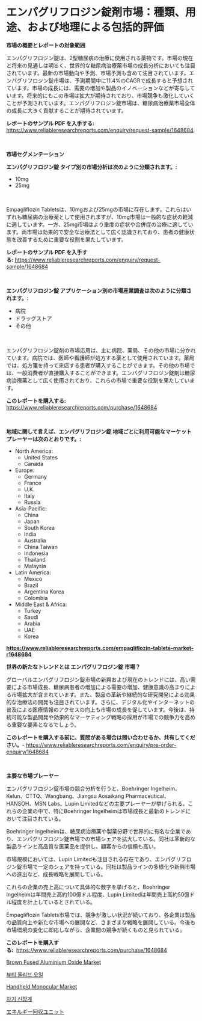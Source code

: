<p><h1>エンパグリフロジン錠剤市場：種類、用途、および地理による包括的評価</h1></p><p><strong>市場の概要とレポートの対象範囲</strong></p>
<p><p>エンパグリフロジン錠は、2型糖尿病の治療に使用される薬物です。市場の現在と将来の見通しは明るく、世界的な糖尿病治療薬市場の成長分析においても注目されています。最新の市場動向や予測、市場予測も含めて注目されています。エンパグリフロジン錠市場は、予測期間中に11.4%のCAGRで成長すると予想されています。市場の成長には、需要の増加や製品のイノベーションなどが寄与しています。将来的にもこの市場は拡大が期待されており、市場競争も激化していくことが予測されています。エンパグリフロジン錠市場は、糖尿病治療薬市場全体の成長に大きく貢献することが期待されています。</p></p>
<p><strong>レポートのサンプル PDF を入手する:</strong> <a href="https://www.reliableresearchreports.com/enquiry/request-sample/1648684">https://www.reliableresearchreports.com/enquiry/request-sample/1648684</a></p>
<p>&nbsp;</p>
<p><strong>市場セグメンテーション</strong></p>
<p><strong>エンパグリフロジン錠 タイプ別の市場分析は次のように分類されます。:</strong></p>
<p><ul><li>10mg</li><li>25mg</li></ul></p>
<p>&nbsp;</p>
<p><p>Empagliflozin Tabletsは、10mgおよび25mgの市場に存在します。これらはいずれも糖尿病の治療薬として使用されますが、10mg市場は一般的な症状の軽減に適しています。一方、25mg市場はより重度の症状や合併症の治療に適しています。両市場は効果的で安全な治療法として広く認識されており、患者の健康状態を改善するために重要な役割を果たしています。</p></p>
<p><strong>レポートのサンプル PDF を入手する:</strong>&nbsp;<a href="https://www.reliableresearchreports.com/enquiry/request-sample/1648684">https://www.reliableresearchreports.com/enquiry/request-sample/1648684</a></p>
<p>&nbsp;</p>
<p><strong> エンパグリフロジン錠 アプリケーション別の市場産業調査は次のように分類されます。:</strong></p>
<p><ul><li>病院</li><li>ドラッグストア</li><li>その他</li></ul></p>
<p>&nbsp;</p>
<p><p>エンパグリフロジン錠剤の市場応用は、主に病院、薬局、その他の市場に分かれています。病院では、医師や看護師が処方する薬として使用されています。薬局では、処方箋を持って来店する患者が購入することができます。その他の市場では、一般消費者が直接購入することができます。エンパグリフロジン錠剤は糖尿病治療薬として広く使用されており、これらの市場で重要な役割を果たしています。</p></p>
<p><strong>このレポートを購入する:</strong>&nbsp; <a href="https://www.reliableresearchreports.com/purchase/1648684">https://www.reliableresearchreports.com/purchase/1648684</a></p>
<p>&nbsp;</p>
<p><strong>地域に関して言えば、エンパグリフロジン錠 地域ごとに利用可能なマーケットプレーヤーは次のとおりです。:</strong></p>
<p><ul>
    <li>
        North America:
        <ul>
            <li>United States</li>
            <li>Canada</li>
        </ul>
    </li>
    <li>
        Europe:
        <ul>
            <li>Germany</li>
            <li>France</li>
            <li>U.K.</li>
            <li>Italy</li>
            <li>Russia</li>
        </ul>
    </li>
    <li>
        Asia-Pacific:
        <ul>
            <li>China</li>
            <li>Japan</li>
            <li>South Korea</li>
            <li>India</li>
            <li>Australia</li>
            <li>China Taiwan</li>
            <li>Indonesia</li>
            <li>Thailand</li>
            <li>Malaysia</li>
        </ul>
    </li>
    <li>
        Latin America:
        <ul>
            <li>Mexico</li>
            <li>Brazil</li>
            <li>Argentina Korea</li>
            <li>Colombia</li>
        </ul>
    </li>
    <li>
        Middle East & Africa:
        <ul>
            <li>Turkey</li>
            <li>Saudi</li>
            <li>Arabia</li>
            <li>UAE</li>
            <li>Korea</li>
        </ul>
    </li>
    </ul></p>
<p><strong><a href="https://www.reliableresearchreports.com/empagliflozin-tablets-market-r1648684">https://www.reliableresearchreports.com/empagliflozin-tablets-market-r1648684</a></strong>&nbsp;</p>
<p><strong>世界の新たなトレンドとは エンパグリフロジン錠 市場？</strong></p>
<p><p>グローバルエンパグリフロジン錠市場の新興および現在のトレンドには、高い需要による市場成長、糖尿病患者の増加による需要の増加、健康意識の高まりによる市場拡大が含まれています。また、製品の革新や継続的な研究開発による効果的な治療法の開発も注目されています。さらに、デジタル化やインターネットの普及による医療情報のアクセスの向上も市場の成長を促しています。今後は、持続可能な製品開発や効果的なマーケティング戦略の採用が市場での競争力を高める重要な要素となるでしょう。</p></p>
<p><strong>このレポートを購入する前に、質問がある場合は問い合わせるか、共有してください。</strong>- <a href="https://www.reliableresearchreports.com/enquiry/pre-order-enquiry/1648684">https://www.reliableresearchreports.com/enquiry/pre-order-enquiry/1648684</a></p>
<p>&nbsp;</p>
<p><strong>主要な市場プレーヤー</strong></p>
<p><p>エンパグリフロジン錠市場の競合分析を行うと、Boehringer Ingelheim、Kelun、CTTQ、Wangbang、Jiangsu Aosaikang Pharmaceutical、HANSOH、MSN Labs、Lupin Limitedなどの主要プレーヤーが挙げられる。これらの企業の中で、特にBoehringer Ingelheimは市場成長と最新のトレンドにおいて注目されている。</p><p>Boehringer Ingelheimは、糖尿病治療薬や製薬分野で世界的に有名な企業であり、エンパグリフロジン錠市場での市場シェアを拡大している。同社は革新的な製品ラインと高品質な医薬品を提供し、顧客からの信頼も高い。</p><p>市場規模においては、Lupin Limitedも注目される存在であり、エンパグリフロジン錠市場で一定のシェアを持っている。同社は製品ラインの多様化や新興市場への進出など、成長戦略を展開している。</p><p>これらの企業の売上高について具体的な数字を挙げると、Boehringer Ingelheimは年間売上高約100億ドル程度、Lupin Limitedは年間売上高約50億ドル程度を計上しているとされている。</p><p>Empagliflozin Tablets市場では、競争が激しい状況が続いており、各企業は製品の品質向上や新たな市場への展開など、さまざまな戦略を展開している。今後も市場環境の変化に即応しながら、企業間の競争が続くものと見られている。</p></p>
<p><strong>このレポートを購入する:</strong>&nbsp;&nbsp;<a href="https://www.reliableresearchreports.com/purchase/1648684">https://www.reliableresearchreports.com/purchase/1648684</a></p>
<p><p><a href="https://issuu.com/reportprime-2/docs/brown-fused-aluminium-oxide-market-size-2030.pptx">Brown Fused Aluminium Oxide Market</a></p><p><a href="https://medium.com/@cierrahayes645/%EB%AF%B8%EC%9A%A9%EC%9A%A9-%EC%98%AC%EB%A6%AC%EB%B8%8C-%EC%98%A4%EC%9D%BC-%EC%8B%9C%EC%9E%A5-%EA%B7%9C%EB%AA%A8-%EB%B0%8F-%EC%8B%9C%EC%9E%A5-%EB%8F%99%ED%96%A5-%EC%A0%84%EC%B2%B4-%EC%82%B0%EC%97%85-%EA%B0%9C%EC%9A%94-2024%EB%85%84%EB%B6%80%ED%84%B0-2031%EB%85%84-153c6f57c26b">뷰티 올리브 오일</a></p><p><a href="https://github.com/gdfhhhj/Market-Research-Report-List-4/blob/main/handheld-monocular-market.md">Handheld Monocular Market</a></p><p><a href="https://github.com/JackieFauhey9089475/Market-Research-Report-List-1/blob/main/271485325653.md">자기 신장계</a></p><p><a href="https://github.com/CloydAbbott2023/Market-Research-Report-List-1/blob/main/305461728308.md">エネルギー回収ユニット</a></p></p>